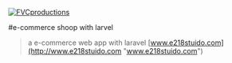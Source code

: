 <a href="http://fvcproductions.com"><img src="http://www.e218studio.com/images/e22_logo_w.jpg" title="FVCproductions" alt="FVCproductions"></a>

<!-- [![FVCproductions](https://avatars1.githubusercontent.com/u/4284691?v=3&s=200)](http://fvcproductions.com) -->



#e-commerce shoop with larvel
> a e-commerce web app with laravel
> [www.e218stuido.com](http://www.e218stuido.com "www.e218stuido.com")




